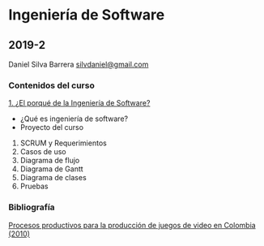 # Ingeniería de Software
## 2019-2

Daniel Silva Barrera
silvdaniel@gmail.com

### Contenidos del curso

[1. ¿El porqué de la Ingeniería de Software?](https://github.com/daniels13ca/Ing_Software/blob/master/Presentaciones/%5BIngSoft%5D%20Clase%201.pdf)
  * ¿Qué es ingeniería de software?
  * Proyecto del curso
1. SCRUM y Requerimientos
3. Casos de uso
4. Diagrama de flujo
5. Diagrama de Gantt
7. Diagrama de clases
6. Pruebas

### Bibliografía

[Procesos productivos para la producción de juegos de video en Colombia (2010)](https://github.com/daniels13ca/Ing_Software/blob/master/Bibliograf%C3%ADa/ArticuloCCC.pdf)

